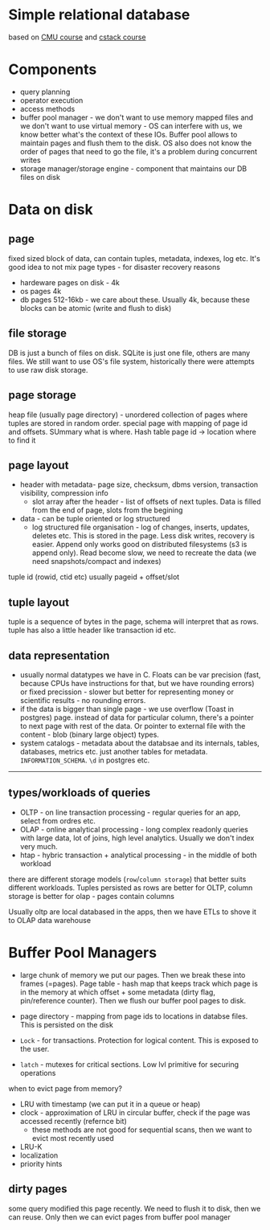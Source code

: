 # Simple relational database

based on [CMU course](https://15445.courses.cs.cmu.edu/fall2019/) and [cstack course](https://cstack.github.io/db_tutorial/)

# Components
* query planning
* operator execution
* access methods
* buffer pool manager - we don't want to use memory mapped files and we don't want to use virtual memory - OS can interfere with us, we know better what's the context of these IOs. Buffer pool allows to maintain pages and flush them to the disk. OS also does not know the order of pages that need to go the file, it's a problem during concurrent writes
* storage manager/storage engine - component that maintains our DB files on disk

# Data on disk

## page
fixed sized block of data, can contain tuples, metadata, indexes, log etc.
It's good idea to not mix page types - for disaster recovery reasons
* hardeware pages on disk - 4k
* os pages 4k
* db pages 512-16kb - we care about these. Usually 4k, because these blocks can be atomic (write and flush to disk)

## file storage
DB is just a bunch of files on disk. SQLite is just one file, others are many files.
We still want to use OS's file system, historically there were attempts to use raw disk storage.

## page storage
heap file (usually page directory) - unordered collection of pages where tuples are stored in random order.
special page with mapping of page id and offsets. SUmmary what is where. Hash table page id -> location where to find it

## page layout
* header with metadata- page size, checksum, dbms version, transaction visibility, compression info
    * slot array after the header - list of offsets of next tuples. Data is filled from the end of page, slots from the begining
* data - can be tuple oriented or log structured
    * log structured file organisation - log of changes, inserts, updates, deletes etc. This is stored in the page. Less disk writes, recovery is easier. Append only works good on distributed filesystems (s3 is append only). Read become slow, we need to recreate the data (we need snapshots/compact and indexes)


tuple id (rowid, ctid etc) usually pageid + offset/slot

## tuple layout
tuple is a sequence of bytes in the page, schema will interpret that as rows.
tuple has also a little header like transaction id etc.


## data representation
* usually normal datatypes we have in C. Floats can be var precision (fast, because CPUs have instructions for that, but we have rounding errors) or fixed precission - slower but better for representing money or scientific results - no rounding errors.
* if the data is bigger than single page - we use overflow (Toast in postgres) page. instead of data for particular column, there's a pointer to next page with rest of the data. Or pointer to external file with the content - blob (binary large object) types.
* system catalogs - metadata about the databsae and its internals, tables, databases, metrics etc. just another tables for metadata. `INFORMATION_SCHEMA`. `\d` in postgres etc.
 
 ------------
 ## types/workloads of queries
 * OLTP - on line transaction processing - regular queries for an app, select from ordres etc.
 * OLAP - online analytical processing - long complex readonly queries with large data, lot of joins, high level analytics. Usually we don't index very much.
 * htap - hybric transaction + analytical processing - in the middle of both workload

 there are different storage models (`row`/`column storage`) that better suits different workloads. Tuples persisted as rows are better for OLTP, column storage is better for olap - pages contain columns

Usually oltp are local databased in the apps, then we have ETLs to shove it to OLAP data warehouse

 # Buffer Pool Managers
 * large chunk of memory we put our pages. Then we break these into frames (=pages). Page table - hash map that keeps track which page is in the memory at which offset + some metadata (dirty flag, pin/reference counter). Then we flush our buffer pool pages to disk.

* page directory - mapping from page ids to locations in databse files. This is persisted on the disk
*  `Lock` - for transactions. Protection for logical content. This is exposed to the user.
* `latch` - mutexes for critical sections. Low lvl primitive for securing operations

 when to evict page from memory?
* LRU with timestamp (we can put it in a queue or heap)
* clock - approximation of LRU in circular buffer, check if the page was accessed recently (refernce bit)
    * these methods are not good for sequential scans, then we want to evict most recently used
* LRU-K
* localization
* priority hints

## dirty pages
some query modified this page recently. We need to flush it to disk, then we can reuse. Only then we can evict pages from buffer pool manager


